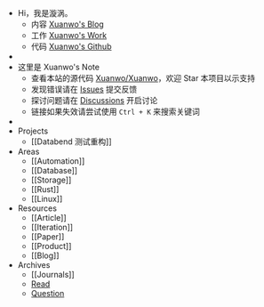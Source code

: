 - Hi，我是漩涡。
	- 内容 [Xuanwo's Blog](https://xuanwo.io)
	- 工作 [Xuanwo's Work](https://work.xuanwo.io)
	- 代码 [Xuanwo's Github](https://github.com/Xuanwo)
-
- 这里是 Xuanwo's Note
	- 查看本站的源代码 [Xuanwo/Xuanwo](https://github.com/Xuanwo/Xuanwo)，欢迎 Star 本项目以示支持
	- 发现错误请在 [Issues](https://github.com/Xuanwo/Xuanwo/issues) 提交反馈
	- 探讨问题请在 [Discussions](https://github.com/Xuanwo/Xuanwo/discussions) 开启讨论
	- 链接如果失效请尝试使用 `Ctrl + K` 来搜索关键词
-
- Projects
	- [[Databend 测试重构]]
- Areas
	- [[Automation]]
	- [[Database]]
	- [[Storage]]
	- [[Rust]]
	- [[Linux]]
- Resources
	- [[Article]]
	- [[Iteration]]
	- [[Paper]]
	- [[Product]]
	- [[Blog]]
- Archives
	- [[Journals]]
	- [Read]([[read]])
	- [Question]([[question]])